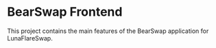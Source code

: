 # BearSwap Frontend


This project contains the main features of the BearSwap application for LunaFlareSwap.


